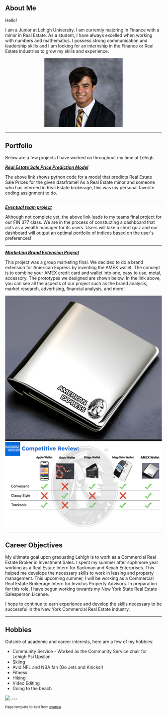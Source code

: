 ## About Me
Hello!

I am a Junior at Lehigh University. I am currently majoring in Finance with a minor in Real Estate. As a student, I have always excelled when working with numbers and mathematics. I possess strong communication and leadership skills and I am looking for an internship in the Finance or Real Estate industries to grow my skills and experience.

<!-- Upload your own photo and change the path -->

<p style="text-align:center;">
  <img class="img-circle" src="images/IMG_1850.jpg" width="50%">
</p>

---

## Portfolio

Below are a few projects I have worked on throughout my time at Lehigh.

<!-- You can link to other websites, PDFs in this repo, and other pages in this repo -->

_**[Real Estate Sale Price Prediction Model](model)**_

The above link shows python code for a model that predicts Real Estate Sale Prices for the given dataframe! As a Real Estate minor and someone who has interned in Real Estate brokerage, this was my personal favorite coding assignment to do.



---



_**[Eventual team project](https://wealth-advisor-dashboard-zxeuck5wssugu23mf7cjon.streamlit.app/)**_

Although not complete yet, the above link leads to my teams final project for our FIN 377 class. We are in the process of constucting a dashboard that acts as a wealth manager for its users. Users will take a short quiz and our dashboard will output an optimal portfolio of indices based on the user's preferences! 


---

_**[Marketing Brand Extension Project](/pdf/MKT_111.pdf)**_

This project was a group marketing final. We decided to do a brand extension for American Express by inventing the AMEX wallet. The concept is to combine your AMEX credit card and wallet into one, easy to use, metal, accessory. The prototypes we designed are shown below. In the link above, you can see all the aspects of our project such as the brand analysis, market research, advertising, financial analysis, and more!



<img src="images/wallet.png"/>
<img src="images/competitive_review.png"/>

---

## Career Objectives

My ultimate goal upon graduating Lehigh is to work as a Commercial Real Estate Broker in Investment Sales. I spent my summer after sophmore year working as a Real Estate Intern for Sackman and Keyah Enterprises. This helped me develope the necessary skills to work in leasing and property management. This upcoming summer, I will be working as a Commercial Real Estate Brokerage Intern for Invictus Property Advisors. In preparation for this role, I have begun working towards my New York State Real Estate Salesperson License.

I hope to continue to earn experience and develop the skills necessary to be successful in the New York Commercial Real Estate industry. 

---

## Hobbies

Outside of academic and career interests, here are a few of my hobbies:
- Community Service
      - Worked as the Community Service chair for Lehigh Psi Upsilon
- Skiing
- Avid NFL and NBA fan (Go Jets and Knicks!)
- Fitness
- Hiking
- Video Editing
- Going to the beach
<img src="images/ski.png"/>
---
<p style="font-size:11px">Page template forked from <a href="https://github.com/evanca/quick-portfolio">evanca</a></p>
<!-- Remove above link if you don't want to attibute -->
